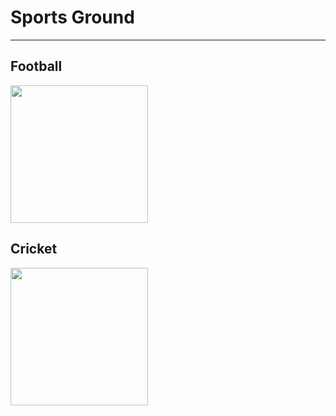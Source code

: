# Sports Ground
-----
## Football  
<img src="https://github.com/TanotiCoder/SportsGround/assets/81159555/c65852c7-c691-4c39-8927-91d5bd3b2e3f" width="220px"/>

## Cricket
<img src="https://github.com/TanotiCoder/SportsGround/assets/81159555/9ef03833-b733-49f7-ad9c-8040f2ad61ae" width="220px"/>

